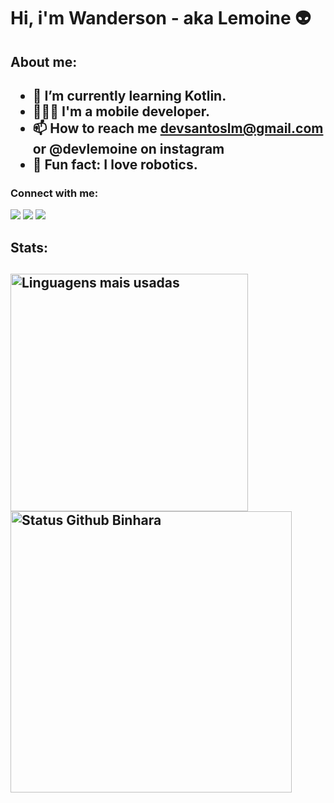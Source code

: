 <h1 align="left">Hi, i'm Wanderson - aka Lemoine 👽</h1>


<h2>About me:<h2>
  
- 🌱 I’m currently learning **Kotlin**.
- 👨🏻‍💻 I'm a mobile developer.
- 📫 How to reach me **devsantoslm@gmail.com or @devlemoine on instagram**
- 🤖 Fun fact: **I love robotics.**
   
<h3 align="left">‎Connect with me:</h3> 
<div>
  <a href="https://www.youtube.com/channel/UC9c_RJ6tA313Q196Tu3TOtw" target="_blank"><img src="https://img.shields.io/badge/YouTube-FF0000?style=for-the-badge&logo=youtube&logoColor=white" target="_blank"></a>
  <a href="https://instagram.com/devlemoine" target="_blank"><img src="https://img.shields.io/badge/-Instagram-%23E4405F?style=for-the-badge&logo=instagram&logoColor=white" target="_blank"></a>
  <a href="https://www.linkedin.com/in/wanderson-lemoine-b5a0a52b4/" target="_blank"><img src="https://img.shields.io/badge/-LinkedIn-%230077B5?style=for-the-badge&logo=linkedin&logoColor=white" 
  target="_blank"></a> 
</div>
<h2>Stats:<h2>
<div align="left">
  <img width="380em" alt="Linguagens mais usadas" src="https://github-readme-stats.vercel.app/api/top-langs/?username=devlemoine&layout=compact&theme=dracula"/>
  <img width="450em" alt="Status Github Binhara" src="https://github-readme-stats.vercel.app/api?username=devlemoine&show_icons=true&theme=dracula" />
</div>
